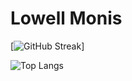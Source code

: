 # Lowell Monis


[![GitHub Streak](https://streak-stats.demolab.com/?user=lowell-monis&theme=dark)]

![Top Langs](https://github-readme-stats.vercel.app/api/top-langs/?username=lowell-monis&hide_progress=true)

<!---
lowell-monis/lowell-monis is a ✨ special ✨ repository because its `README.md` (this file) appears on your GitHub profile.
You can click the Preview link to take a look at your changes.
--->
